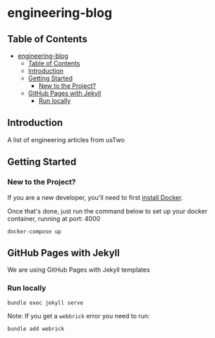 # engineering-blog

## Table of Contents

- [engineering-blog](#engineering-blog)
	- [Table of Contents](#table-of-contents)
	- [Introduction ](#introduction-)
	- [Getting Started ](#getting-started-)
		- [New to the Project? ](#new-to-the-project-)
	- [GitHub Pages with Jekyll ](#github-pages-with-jekyll-)
		- [Run locally ](#run-locally-)

## Introduction <a name="introduction"></a>

A list of engineering articles from usTwo

## Getting Started <a name="getting_started"></a>

### New to the Project? <a name="new_to_the_project"></a>

If you are a new developer, you'll need to first [install Docker](https://docs.docker.com/get-docker/).

Once that's done, just run the command below to set up your docker container, running at port: 4000

```docker-compose
docker-compose up
```

## GitHub Pages with Jekyll <a name="jekyll"></a>

We are using GitHub Pages with Jekyll templates


### Run locally <a name="run_local"></a>

```bash
bundle exec jekyll serve
```

Note: If you get a `webbrick` error you need to run:

```bash
bundle add webrick
```
